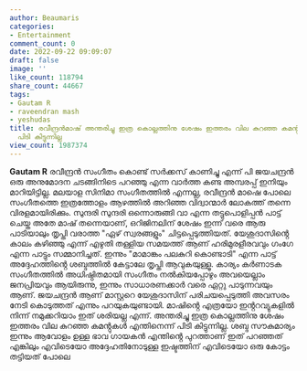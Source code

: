 ```yaml
---
author: Beaumaris
categories:
- Entertainment
comment_count: 0
date: 2022-09-22 09:09:07
draft: false
image: ''
like_count: 118794
share_count: 44667
tags:
- Gautam R
- raveendran mash
- yeshudas
title: രവീന്ദ്രൻമാഷ് അന്തരിച്ചു ഇത്ര കൊല്ലത്തിനു ശേഷം ഇത്തരം വില കുറഞ്ഞ കമൻ്റുകൾ എന്തിനെന്ന്
  പിടി കിട്ടുന്നില്ല
view_count: 1987374
---
```


**Gautam R** രവീന്ദ്രൻ സംഗീതം കൊണ്ട് സർക്കസ് കാണിച്ചു എന്ന് പി ജയചന്ദ്രൻ ഒരു അനുമോദന ചടങ്ങിനിടെ പറഞ്ഞു എന്ന വാർത്ത കണ്ട അമ്പരപ്പ് ഇനിയും മാറിയിട്ടില്ല. മലയാള സിനിമാ സംഗീതത്തിൽ എന്നല്ല, രവീന്ദ്രൻ മാഷെ പോലെ സംഗീതത്തെ ഇത്രത്തോളം ആഴത്തിൽ അറിഞ്ഞ വിദ്വാന്മാർ ലോകത്ത് തന്നെ വിരളമായിരിക്കും. സുന്ദരി സുന്ദരി ഒന്നൊരുങ്ങി വാ എന്ന തട്ടുപൊളിപ്പൻ പാട്ട് ചെയ്ത അതേ മാഷ് തന്നെയാണ്, ഒറിജിനലിന് ശേഷം ഇന്ന് വരെ ആരു പാടിയാലും തൃപ്തി വരാത്ത "ഏഴ് സ്വരങ്ങളും" ചിട്ടപ്പെടുത്തിയത്. യേശുദാസിൻ്റെ കാലം കഴിഞ്ഞു എന്ന് എഴുതി തള്ളിയ സമയത്ത് ആണ് ഹരിമുരളീരവവും ഗംഗേ എന്ന പാട്ടും സമ്മാനിച്ചത്. ഇന്നും "മാമാങ്കം പലകുറി കൊണ്ടാടി" എന്ന പാട്ട് അദ്ദേഹത്തിൻ്റെ ശബ്ദത്തിൽ കേട്ടാലേ തൃപ്തി ആവുകയുള്ളൂ. കാര്യം കർണാടക സംഗീതത്തിൽ അധിഷ്ഠിതമായി സംഗീതം നൽകിയപ്പോഴും അവയെല്ലാം ജനപ്രിയവും ആയിരുന്നു, ഇന്നും സാധാരണക്കാർ വരെ ഏറ്റു പാടുന്നവയും ആണ്. ജയചന്ദ്രൻ ആണ് മാസ്റ്ററെ യേശുദാസിന് പരിചയപ്പെടുത്തി അവസരം നേടി കൊടുത്തത് എന്നും പറയുകയുണ്ടായി. മാഷിൻ്റെ എത്രയോ ഇൻ്ററവ്യുകളിൽ നിന്ന് നമുക്കറിയാം ഇത് ശരിയല്ല എന്ന്. അന്തരിച്ചു ഇത്ര കൊല്ലത്തിനു ശേഷം ഇത്തരം വില കുറഞ്ഞ കമൻ്റുകൾ എന്തിനെന്ന് പിടി കിട്ടുന്നില്ല. ശബ്ദ സൗകുമാര്യം ഇന്നും ആവോളം ഉള്ള ഭാവ ഗായകൻ എന്തിൻ്റെ പുറത്താണ് ഇത് പറഞ്ഞത് എങ്കിലും എവിടെയോ അദ്ദേഹതിനോടുള്ള ഇഷ്ടത്തിന് എവിടെയോ ഒരു കോട്ടം തട്ടിയത് പോലെ